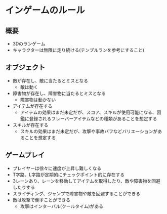 # インゲームのルール

## 概要
- 3Dのランゲーム
- キャラクターは無限に走り続ける(テンプルランを参考にすること)

## オブジェクト
- 敵が存在し、敵に当たるとミスとなる
  - 敵は動く
- 障害物が存在し、障害物に当たるとミスとなる 
  - 障害物は動かない
- アイテムが存在する
  - アイテムの効果はまだ未定だが、スコア、スキルが使用可能になる、図鑑に登録されるフレーバーアイテムなどの種類があることを想定する
- スキルが存在する
  - スキルの効果はまだ未定だが、攻撃や事故バフなどバリエーションがあることを想定する

## ゲームプレイ
- プレイヤーは徐々に速度が上昇し難しくなる
- T字路、L字路が定期的にチェックポイント的に存在する
- 3レーンあり、レーンを移動してアイテムを取得したり、敵や障害物を回避したりする
- スライディング、ジャンプで障害物や敵を回避することができる
- 敵は攻撃で倒すことができる
  - 攻撃はインターバル(クールタイム)がある
